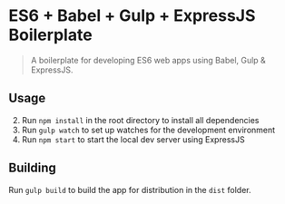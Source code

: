 # ES6 + Babel + Gulp + ExpressJS Boilerplate
> A boilerplate for developing ES6 web apps using Babel, Gulp & ExpressJS.

## Usage

2. Run `npm install` in the root directory to install all dependencies
3. Run `gulp watch` to set up watches for the development environment
4. Run `npm start` to start the local dev server using ExpressJS

## Building

Run `gulp build` to build the app for distribution in the `dist` folder.
